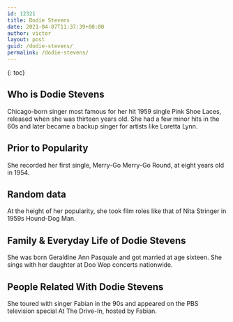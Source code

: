 ```yaml
---
id: 12321
title: Dodie Stevens
date: 2021-04-07T11:37:39+00:00
author: victor
layout: post
guid: /dodie-stevens/
permalink: /dodie-stevens/
---
```



{: toc}


## Who is Dodie Stevens



Chicago-born singer most famous for her hit 1959 single Pink Shoe Laces, released when she was thirteen years old. She had a few minor hits in the 60s and later became a backup singer for artists like Loretta Lynn.

                
                
                
## Prior to Popularity



She recorded her first single, Merry-Go Merry-Go Round, at eight years old in 1954.

                
                
                
## Random data



At the height of her popularity, she took film roles like that of Nita Stringer in 1959s Hound-Dog Man.

                
                
                
## Family & Everyday Life of Dodie Stevens



She was born Geraldine Ann Pasquale and got married at age sixteen. She sings with her daughter at Doo Wop concerts nationwide.

                
                
                
## People Related With Dodie Stevens



She toured with singer Fabian in the 90s and appeared on the PBS television special At The Drive-In, hosted by Fabian.

                
              
            
          
          
          